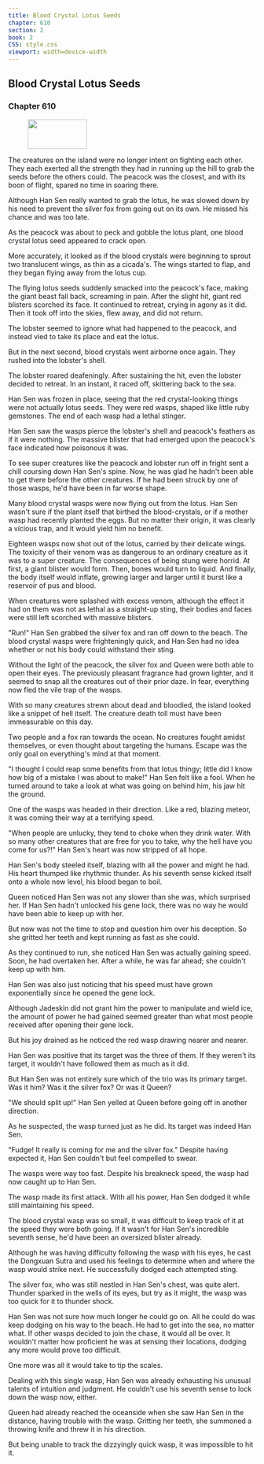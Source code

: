 ```yaml
---
title: Blood Crystal Lotus Seeds
chapter: 610
section: 2
book: 2
CSS: style.css
viewport: width=device-width
---
```


## Blood Crystal Lotus Seeds

### Chapter 610

<figure>
	<img src="../Images/gem.gif" alt="" id="gem" width="120" height="60" />
</figure>

The creatures on the island were no longer intent on fighting each other. They each exerted all the strength they had in running up the hill to grab the seeds before the others could. The peacock was the closest, and with its boon of flight, spared no time in soaring there.

Although Han Sen really wanted to grab the lotus, he was slowed down by his need to prevent the silver fox from going out on its own. He missed his chance and was too late.

As the peacock was about to peck and gobble the lotus plant, one blood crystal lotus seed appeared to crack open.

More accurately, it looked as if the blood crystals were beginning to sprout two translucent wings, as thin as a cicada's. The wings started to flap, and they began flying away from the lotus cup.

The flying lotus seeds suddenly smacked into the peacock's face, making the giant beast fall back, screaming in pain. After the slight hit, giant red blisters scorched its face. It continued to retreat, crying in agony as it did. Then it took off into the skies, flew away, and did not return.

The lobster seemed to ignore what had happened to the peacock, and instead vied to take its place and eat the lotus.

But in the next second, blood crystals went airborne once again. They rushed into the lobster's shell.

The lobster roared deafeningly. After sustaining the hit, even the lobster decided to retreat. In an instant, it raced off, skittering back to the sea.

Han Sen was frozen in place, seeing that the red crystal-looking things were not actually lotus seeds. They were red wasps, shaped like little ruby gemstones. The end of each wasp had a lethal stinger.

Han Sen saw the wasps pierce the lobster's shell and peacock's feathers as if it were nothing. The massive blister that had emerged upon the peacock's face indicated how poisonous it was.

To see super creatures like the peacock and lobster run off in fright sent a chill coursing down Han Sen's spine. Now, he was glad he hadn't been able to get there before the other creatures. If he had been struck by one of those wasps, he'd have been in far worse shape.

Many blood crystal wasps were now flying out from the lotus. Han Sen wasn't sure if the plant itself that birthed the blood-crystals, or if a mother wasp had recently planted the eggs. But no matter their origin, it was clearly a vicious trap, and it would yield him no benefit.

Eighteen wasps now shot out of the lotus, carried by their delicate wings. The toxicity of their venom was as dangerous to an ordinary creature as it was to a super creature. The consequences of being stung were horrid. At first, a giant blister would form. Then, bones would turn to liquid. And finally, the body itself would inflate, growing larger and larger until it burst like a reservoir of pus and blood.

When creatures were splashed with excess venom, although the effect it had on them was not as lethal as a straight-up sting, their bodies and faces were still left scorched with massive blisters.

"Run!" Han Sen grabbed the silver fox and ran off down to the beach. The blood crystal wasps were frighteningly quick, and Han Sen had no idea whether or not his body could withstand their sting.

Without the light of the peacock, the silver fox and Queen were both able to open their eyes. The previously pleasant fragrance had grown lighter, and it seemed to snap all the creatures out of their prior daze. In fear, everything now fled the vile trap of the wasps.

With so many creatures strewn about dead and bloodied, the island looked like a snippet of hell itself. The creature death toll must have been immeasurable on this day.

Two people and a fox ran towards the ocean. No creatures fought amidst themselves, or even thought about targeting the humans. Escape was the only goal on everything's mind at that moment.

"I thought I could reap some benefits from that lotus thingy; little did I know how big of a mistake I was about to make!" Han Sen felt like a fool. When he turned around to take a look at what was going on behind him, his jaw hit the ground.

One of the wasps was headed in their direction. Like a red, blazing meteor, it was coming their way at a terrifying speed.

"When people are unlucky, they tend to choke when they drink water. With so many other creatures that are free for you to take, why the hell have you come for us?!" Han Sen's heart was now stripped of all hope.

Han Sen's body steeled itself, blazing with all the power and might he had. His heart thumped like rhythmic thunder. As his seventh sense kicked itself onto a whole new level, his blood began to boil.

Queen noticed Han Sen was not any slower than she was, which surprised her. If Han Sen hadn't unlocked his gene lock, there was no way he would have been able to keep up with her.

But now was not the time to stop and question him over his deception. So she gritted her teeth and kept running as fast as she could.

As they continued to run, she noticed Han Sen was actually gaining speed. Soon, he had overtaken her. After a while, he was far ahead; she couldn't keep up with him.

Han Sen was also just noticing that his speed must have grown exponentially since he opened the gene lock.

Although Jadeskin did not grant him the power to manipulate and wield ice, the amount of power he had gained seemed greater than what most people received after opening their gene lock.

But his joy drained as he noticed the red wasp drawing nearer and nearer.

Han Sen was positive that its target was the three of them. If they weren't its target, it wouldn't have followed them as much as it did.

But Han Sen was not entirely sure which of the trio was its primary target. Was it him? Was it the silver fox? Or was it Queen?

"We should split up!" Han Sen yelled at Queen before going off in another direction.

As he suspected, the wasp turned just as he did. Its target was indeed Han Sen.

"Fudge! It really is coming for me and the silver fox." Despite having expected it, Han Sen couldn't but feel compelled to swear.

The wasps were way too fast. Despite his breakneck speed, the wasp had now caught up to Han Sen.

The wasp made its first attack. With all his power, Han Sen dodged it while still maintaining his speed.

The blood crystal wasp was so small, it was difficult to keep track of it at the speed they were both going. If it wasn't for Han Sen's incredible seventh sense, he'd have been an oversized blister already.

Although he was having difficulty following the wasp with his eyes, he cast the Dongxuan Sutra and used his feelings to determine when and where the wasp would strike next. He successfully dodged each attempted sting.

The silver fox, who was still nestled in Han Sen's chest, was quite alert. Thunder sparked in the wells of its eyes, but try as it might, the wasp was too quick for it to thunder shock.

Han Sen was not sure how much longer he could go on. All he could do was keep dodging on his way to the beach. He had to get into the sea, no matter what. If other wasps decided to join the chase, it would all be over. It wouldn't matter how proficient he was at sensing their locations, dodging any more would prove too difficult.

One more was all it would take to tip the scales.

Dealing with this single wasp, Han Sen was already exhausting his unusual talents of intuition and judgment. He couldn't use his seventh sense to lock down the wasp now, either.

Queen had already reached the oceanside when she saw Han Sen in the distance, having trouble with the wasp. Gritting her teeth, she summoned a throwing knife and threw it in his direction.

But being unable to track the dizzyingly quick wasp, it was impossible to hit it.